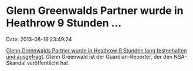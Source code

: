 Glenn Greenwalds Partner wurde in Heathrow 9 Stunden \...
=========================================================

Date: 2013-08-18 23:49:24

[Glenn Greenwalds Partner wurde in Heathrow 9 Stunden lang festgehalten
und
ausgefragt](http://www.theguardian.com/world/2013/aug/18/glenn-greenwald-guardian-partner-detained-heathrow).
Glenn Greenwald ist der Guardian-Reporter, der den NSA-Skandal
veröffentlicht hat.
